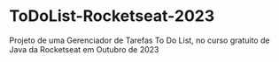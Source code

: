 # ToDoList-Rocketseat-2023
Projeto de uma Gerenciador de Tarefas To Do List, no curso gratuito de Java da Rocketseat em Outubro de 2023
